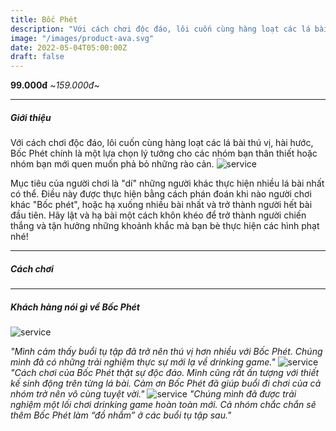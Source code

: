```yaml
---
title: Bốc Phét
description: "Với cách chơi độc đáo, lôi cuốn cùng hàng loạt các lá bài thú vị, hài hước, Bốc Phét chính là một lựa chọn lý tưởng cho các nhóm bạn thân thiết hoặc nhóm bạn mới quen muốn phả bỏ những rào cản."
image: "/images/product-ava.svg"
date: 2022-05-04T05:00:00Z
draft: false
---
```

**99.000đ** ~_159.000đ_~ 

---

##### Giới thiệu      
Với cách chơi độc đáo, lôi cuốn cùng hàng loạt các lá bài thú vị, hài hước, Bốc Phét chính là một lựa chọn lý tưởng cho các nhóm bạn thân thiết hoặc nhóm bạn mới quen muốn phả bỏ những rào cản.
![service](/images/contentbocphet.png "service")

Mục tiêu của người chơi là "dí" những người khác thực hiện nhiều lá bài nhất có thể. Điều này được thực hiện bằng cách phán đoán khi nào người chơi khác "Bốc phét", hoặc hạ xuống nhiều bài nhất và trở thành người hết bài đầu tiên. Hãy lật và hạ bài một cách khôn khéo để trở thành người chiến thắng và tận hưởng những khoảnh khắc mà bạn bè thực hiện các hình phạt nhé!



---

##### Cách chơi

<YoutubePlayer id="Jucveplxg1Q" title="YouTube Video" />

---
##### Khách hàng nói gì về Bốc Phét
![service](/images/feedback5.png "service")

_"Mình cảm thấy buổi tụ tập đã trở nên thú vị hơn nhiều với Bốc Phét. Chúng mình đã có những trải nghiệm thực sự mới lạ về drinking game."_
![service](/images/feedback2.png "service")
_"Cách chơi của Bốc Phét thật sự độc đáo. Mình cũng rất ấn tượng với thiết kế sinh động trên từng lá bài. Cảm ơn Bốc Phét đã giúp buổi đi chơi của cả nhóm trở nên vô cùng tuyệt vời."_
![service](/images/feedback4.png "service")
_"Chúng mình đã được trải nghiệm một lối chơi drinking game hoàn toàn mới. Cả nhóm chắc chắn sẽ thêm Bốc Phét làm “đồ nhắm” ở các buổi tụ tập sau."_
